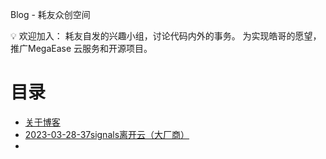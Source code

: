 Blog - 耗友众创空间

<aside>
💡 欢迎加入：
耗友自发的兴趣小组，讨论代码内外的事务。
为实现皓哥的愿望，推广MegaEase 云服务和开源项目。
</aside>



# 目录


- [关于博客](./about.MD)
- [2023-03-28-37signals离开云（大厂商）](./posts/2023-03-28-37signals离开云（大厂商）.MD)
-
